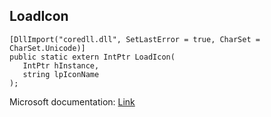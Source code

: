 ## LoadIcon

```
[DllImport("coredll.dll", SetLastError = true, CharSet = CharSet.Unicode)]
public static extern IntPtr LoadIcon(
   IntPtr hInstance,
   string lpIconName
);
```

Microsoft documentation: [Link](https://docs.microsoft.com/en-us/windows/win32/api/winuser/nf-winuser-loadiconw)
